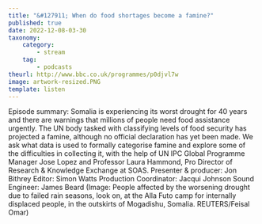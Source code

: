 ```yaml
---
title: "&#127911; When do food shortages become a famine?"
published: true
date: 2022-12-08-03-30
taxonomy:
    category:
        - stream
    tag:
        - podcasts
theurl: http://www.bbc.co.uk/programmes/p0djvl7w
image: artwork-resized.PNG
template: listen
---
```


Episode summary: Somalia is experiencing its worst drought for 40 years and there are warnings that millions of people need food assistance urgently. The UN body tasked with classifying levels of food security has projected a famine, although no official declaration has yet been made. We ask what data is used to formally categorise famine and explore some of the difficulties in collecting it, with the help of UN IPC Global Programme Manager Jose Lopez and Professor Laura Hammond, Pro Director of Research &amp; Knowledge Exchange at SOAS. Presenter &amp; producer: Jon Bithrey Editor: Simon Watts Production Coordinator: Jacqui Johnson Sound Engineer: James Beard (Image: People affected by the worsening drought due to failed rain seasons, look on, at the Alla Futo camp for internally displaced people, in the outskirts of Mogadishu, Somalia. REUTERS/Feisal Omar)

